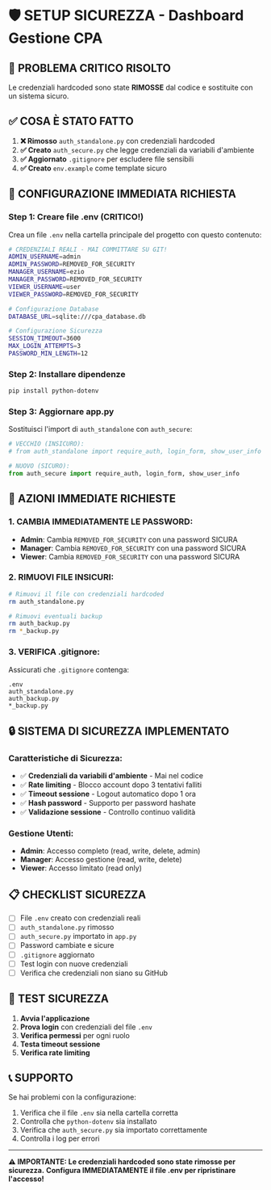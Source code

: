# 🛡️ **SETUP SICUREZZA - Dashboard Gestione CPA**

## 🚨 **PROBLEMA CRITICO RISOLTO**

Le credenziali hardcoded sono state **RIMOSSE** dal codice e sostituite con un sistema sicuro.

## ✅ **COSA È STATO FATTO**

1. **❌ Rimosso** `auth_standalone.py` con credenziali hardcoded
2. **✅ Creato** `auth_secure.py` che legge credenziali da variabili d'ambiente
3. **✅ Aggiornato** `.gitignore` per escludere file sensibili
4. **✅ Creato** `env.example` come template sicuro

## 🔧 **CONFIGURAZIONE IMMEDIATA RICHIESTA**

### **Step 1: Creare file .env (CRITICO!)**

Crea un file `.env` nella cartella principale del progetto con questo contenuto:

```bash
# CREDENZIALI REALI - MAI COMMITTARE SU GIT!
ADMIN_USERNAME=admin
ADMIN_PASSWORD=REMOVED_FOR_SECURITY
MANAGER_USERNAME=ezio
MANAGER_PASSWORD=REMOVED_FOR_SECURITY
VIEWER_USERNAME=user
VIEWER_PASSWORD=REMOVED_FOR_SECURITY

# Configurazione Database
DATABASE_URL=sqlite:///cpa_database.db

# Configurazione Sicurezza
SESSION_TIMEOUT=3600
MAX_LOGIN_ATTEMPTS=3
PASSWORD_MIN_LENGTH=12
```

### **Step 2: Installare dipendenze**

```bash
pip install python-dotenv
```

### **Step 3: Aggiornare app.py**

Sostituisci l'import di `auth_standalone` con `auth_secure`:

```python
# VECCHIO (INSICURO):
# from auth_standalone import require_auth, login_form, show_user_info

# NUOVO (SICURO):
from auth_secure import require_auth, login_form, show_user_info
```

## 🚨 **AZIONI IMMEDIATE RICHIESTE**

### **1. CAMBIA IMMEDIATAMENTE LE PASSWORD:**
- **Admin**: Cambia `REMOVED_FOR_SECURITY` con una password SICURA
- **Manager**: Cambia `REMOVED_FOR_SECURITY` con una password SICURA  
- **Viewer**: Cambia `REMOVED_FOR_SECURITY` con una password SICURA

### **2. RIMUOVI FILE INSICURI:**
```bash
# Rimuovi il file con credenziali hardcoded
rm auth_standalone.py

# Rimuovi eventuali backup
rm auth_backup.py
rm *_backup.py
```

### **3. VERIFICA .gitignore:**
Assicurati che `.gitignore` contenga:
```
.env
auth_standalone.py
auth_backup.py
*_backup.py
```

## 🔒 **SISTEMA DI SICUREZZA IMPLEMENTATO**

### **Caratteristiche di Sicurezza:**
- ✅ **Credenziali da variabili d'ambiente** - Mai nel codice
- ✅ **Rate limiting** - Blocco account dopo 3 tentativi falliti
- ✅ **Timeout sessione** - Logout automatico dopo 1 ora
- ✅ **Hash password** - Supporto per password hashate
- ✅ **Validazione sessione** - Controllo continuo validità

### **Gestione Utenti:**
- **Admin**: Accesso completo (read, write, delete, admin)
- **Manager**: Accesso gestione (read, write, delete)
- **Viewer**: Accesso limitato (read only)

## 📋 **CHECKLIST SICUREZZA**

- [ ] File `.env` creato con credenziali reali
- [ ] `auth_standalone.py` rimosso
- [ ] `auth_secure.py` importato in `app.py`
- [ ] Password cambiate e sicure
- [ ] `.gitignore` aggiornato
- [ ] Test login con nuove credenziali
- [ ] Verifica che credenziali non siano su GitHub

## 🚀 **TEST SICUREZZA**

1. **Avvia l'applicazione**
2. **Prova login** con credenziali del file `.env`
3. **Verifica permessi** per ogni ruolo
4. **Testa timeout sessione**
5. **Verifica rate limiting**

## 📞 **SUPPORTO**

Se hai problemi con la configurazione:
1. Verifica che il file `.env` sia nella cartella corretta
2. Controlla che `python-dotenv` sia installato
3. Verifica che `auth_secure.py` sia importato correttamente
4. Controlla i log per errori

---

**⚠️ IMPORTANTE: Le credenziali hardcoded sono state rimosse per sicurezza.**
**Configura IMMEDIATAMENTE il file .env per ripristinare l'accesso!**
